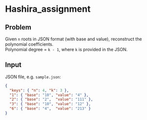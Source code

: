 # Hashira_assignment
## Problem
Given `n` roots in JSON format (with base and value), reconstruct the polynomial coefficients.  
Polynomial degree = `k - 1`, where `k` is provided in the JSON.

## Input
JSON file, e.g. `sample.json`:
```json
{
  "keys": { "n": 4, "k": 3 },
  "1": { "base": "10", "value": "4" },
  "2": { "base": "2",  "value": "111" },
  "3": { "base": "10", "value": "12" },
  "6": { "base": "4",  "value": "213" }
}
